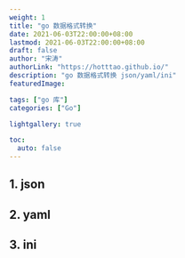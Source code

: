 ```yaml
---
weight: 1
title: "go 数据格式转换"
date: 2021-06-03T22:00:00+08:00
lastmod: 2021-06-03T22:00:00+08:00
draft: false
author: "宋涛"
authorLink: "https://hotttao.github.io/"
description: "go 数据格式转换 json/yaml/ini"
featuredImage: 

tags: ["go 库"]
categories: ["Go"]

lightgallery: true

toc:
  auto: false
---
```


## 1. json

## 2. yaml

## 3. ini